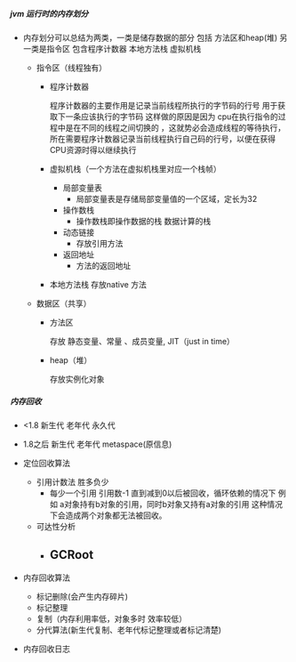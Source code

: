#####  jvm 运行时的内存划分

- 内存划分可以总结为两类，一类是储存数据的部分 包括 方法区和heap(堆) 另一类是指令区  包含程序计数器 本地方法栈 虚拟机栈

  - 指令区（线程独有）

    - 程序计数器

      程序计数器的主要作用是记录当前线程所执行的字节码的行号 用于获取下一条应该执行的字节码 这样做的原因是因为 cpu在执行指令的过程中是在不同的线程之间切换的 ，这就势必会造成线程的等待执行，所在需要程序计数器记录当前线程执行自己码的行号，以便在获得CPU资源时得以继续执行

    - 虚拟机栈（一个方法在虚拟机栈里对应一个栈帧）

      - 局部变量表
        - 局部变量表是存储局部变量值的一个区域，定长为32
      - 操作数栈
        - 操作数栈即操作数据的栈 数据计算的栈 
      - 动态链接
        - 存放引用方法
      - 返回地址
        - 方法的返回地址

    - 本地方法栈 存放native 方法

  - 数据区（共享）

    - 方法区

      存放 静态变量、常量 、成员变量, JIT（just in time）

    - heap（堆）

      存放实例化对象

#####  内存回收

- <1.8 新生代 老年代 永久代
- 1.8之后 新生代 老年代  metaspace(原信息)

- 定位回收算法
  - 引用计数法 胜多负少
    - 每少一个引用 引用数-1 直到减到0以后被回收，循环依赖的情况下 例如 a对象持有b对象的引用，同时b对象又持有a对象的引用 这种情况下会造成两个对象都无法被回收。
  - 可达性分析
    - GCRoot
      - 

- 内存回收算法
  - 标记删除(会产生内存碎片)
  - 标记整理
  - 复制（内存利用率低，对象多时 效率较低）
  - 分代算法(新生代复制、老年代标记整理或者标记清楚)
- 内存回收日志





